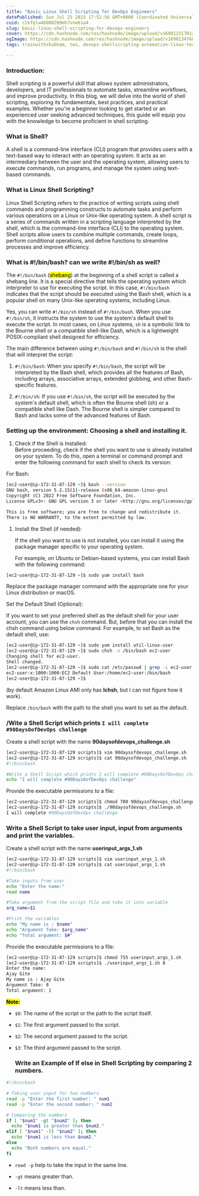 ```yaml
---
title: "Basic Linux Shell Scripting for DevOps Engineers"
datePublished: Sun Jul 23 2023 17:52:56 GMT+0000 (Coordinated Universal Time)
cuid: clkfqlw46000209mh7vne61a4
slug: basic-linux-shell-scripting-for-devops-engineers
cover: https://cdn.hashnode.com/res/hashnode/image/upload/v1690123170123/ab4effee-dc2d-4acd-819e-233f808fdc1e.png
ogImage: https://cdn.hashnode.com/res/hashnode/image/upload/v1690134768334/1a371591-0363-40bd-b3a1-96f6f7e0964d.png
tags: trainwithshubham, tws, devops-shellscripting-automation-linux-techjourney-linkedin-continuousimprovement

---
```


### Introduction:

Shell scripting is a powerful skill that allows system administrators, developers, and IT professionals to automate tasks, streamline workflows, and improve productivity. In this blog, we will delve into the world of shell scripting, exploring its fundamentals, best practices, and practical examples. Whether you're a beginner looking to get started or an experienced user seeking advanced techniques, this guide will equip you with the knowledge to become proficient in shell scripting.

### What is Shell?

A shell is a command-line interface (CLI) program that provides users with a text-based way to interact with an operating system. It acts as an intermediary between the user and the operating system, allowing users to execute commands, run programs, and manage the system using text-based commands.

### What is Linux Shell Scripting?

Linux Shell Scripting refers to the practice of writing scripts using shell commands and programming constructs to automate tasks and perform various operations on a Linux or Unix-like operating system. A shell script is a series of commands written in a scripting language interpreted by the shell, which is the command-line interface (CLI) to the operating system. Shell scripts allow users to combine multiple commands, create loops, perform conditional operations, and define functions to streamline processes and improve efficiency.

### What is #!/bin/bash? can we write #!/bin/sh as well?

The `#!/bin/bash` (<mark>shebang</mark>) at the beginning of a shell script is called a shebang line. It is a special directive that tells the operating system which interpreter to use for executing the script. In this case, `#!/bin/bash` indicates that the script should be executed using the Bash shell, which is a popular shell on many Unix-like operating systems, including Linux.

Yes, you can write `#!/bin/sh` instead of `#!/bin/bash`. When you use `#!/bin/sh`, it instructs the system to use the system's default shell to execute the script. In most cases, on Linux systems, `sh` is a symbolic link to the Bourne shell or a compatible shell-like Dash, which is a lightweight POSIX-compliant shell designed for efficiency.

The main difference between using `#!/bin/bash` and `#!/bin/sh` is the shell that will interpret the script:

1. `#!/bin/bash`: When you specify `#!/bin/bash`, the script will be interpreted by the Bash shell, which provides all the features of Bash, including arrays, associative arrays, extended globbing, and other Bash-specific features.
    
2. `#!/bin/sh`: If you use `#!/bin/sh`, the script will be executed by the system's default shell, which is often the Bourne shell (sh) or a compatible shell like Dash. The Bourne shell is simpler compared to Bash and lacks some of the advanced features of Bash.
    

### Setting up the environment: Choosing a shell and installing it.

1. Check if the Shell is Installed:  
    Before proceeding, check if the shell you want to use is already installed on your system. To do this, open a terminal or command prompt and enter the following command for each shell to check its version:
    

For Bash:

```bash
[ec2-user@ip-172-31-87-129 ~]$ bash --version
GNU bash, version 5.2.15(1)-release (x86_64-amazon-linux-gnu)
Copyright (C) 2022 Free Software Foundation, Inc.
License GPLv3+: GNU GPL version 3 or later <http://gnu.org/licenses/gpl.html>

This is free software; you are free to change and redistribute it.
There is NO WARRANTY, to the extent permitted by law.
```

1. Install the Shell (if needed):
    
    If the shell you want to use is not installed, you can install it using the package manager specific to your operating system.
    
    For example, on Ubuntu or Debian-based systems, you can install Bash with the following command:
    

```bash
[ec2-user@ip-172-31-87-129 ~]$ sudo yum install bash
```

Replace the package manager command with the appropriate one for your Linux distribution or macOS.

Set the Default Shell (Optional):

If you want to set your preferred shell as the default shell for your user account, you can use the `chsh` command. But, before that you can install the chsh command using below command. For example, to set Bash as the default shell, use:

```bash
[ec2-user@ip-172-31-87-129 ~]$ sudo yum install util-linux-user
[ec2-user@ip-172-31-87-129 ~]$ sudo chsh -s /bin/bash ec2-user
Changing shell for ec2-user.
Shell changed.
[ec2-user@ip-172-31-87-129 ~]$ sudo cat /etc/passwd | grep -i ec2-user
ec2-user:x:1000:1000:EC2 Default User:/home/ec2-user:/bin/bash
[ec2-user@ip-172-31-87-129 ~]$
```

(by default Amazon Linux AMI only has **lchsh**, but I can not figure how it work).

Replace `/bin/bash` with the path to the shell you want to set as the default.

### /Wite a Shell Script which prints `I will complete #90DaysOofDevOps challenge`

Create a shell script with the name **90daysofdevops\_challenge.sh**

```bash
[ec2-user@ip-172-31-87-129 scripts]$ vim 90daysofdevops_challenge.sh
[ec2-user@ip-172-31-87-129 scripts]$ cat 90daysofdevops_challenge.sh 
#!/bin/bash

#Write a Shell Script which prints I will complete #90DaysOofDevOps challenge
echo "I will complete #90DaysOofDevOps challenge"
```

Provide the executable permissions to a file:

```bash
[ec2-user@ip-172-31-87-129 scripts]$ chmod 700 90daysofdevops_challenge.sh 
[ec2-user@ip-172-31-87-129 scripts]$ ./90daysofdevops_challenge.sh 
I will complete #90DaysOofDevOps challenge
```

### Write a Shell Script to take user input, input from arguments and print the variables.

Create a shell script with the name **userinput\_args\_1.sh**

```bash
[ec2-user@ip-172-31-87-129 scripts]$ vim userinput_args_1.sh
[ec2-user@ip-172-31-87-129 scripts]$ cat userinput_args_1.sh 
#!/bin/bash

#Take inputs from user
echo "Enter the name:"
read name

#Take argument from the script file and take it into variable
arg_name=$1

#Print the variables
echo "My name is : $name"
echo "Argument Take: $arg_name"
echo "Total argument: $#"
```

Provide the executable permissions to a file:

```bash
[ec2-user@ip-172-31-87-129 scripts]$ chmod 755 userinput_args_1.sh
[ec2-user@ip-172-31-87-129 scripts]$ ./userinput_args_1.sh 8 
Enter the name:
Ajay Gite
My name is : Ajay Gite
Argument Take: 8
Total argument: 1
```

**<mark>Note:</mark>**

* `$0`: The name of the script or the path to the script itself.
    
* `$1`: The first argument passed to the script.
    
* `$2`: The second argument passed to the script.
    
* `$3`: The third argument passed to the script.
    
    ### **Write an Example of If else in Shell Scripting by comparing 2 numbers.**
    

```bash
#!/bin/bash

# Taking user input for two numbers
read -p "Enter the first number: " num1
read -p "Enter the second number: " num2

# Comparing the numbers
if [ "$num1" -gt "$num2" ]; then
  echo "$num1 is greater than $num2."
elif [ "$num1" -lt "$num2" ]; then
  echo "$num1 is less than $num2."
else
  echo "Both numbers are equal."
fi
```

* `read -p` help to take the input in the same line.
    
* `-gt` means greater than.
    
* `-lt` means less than.
